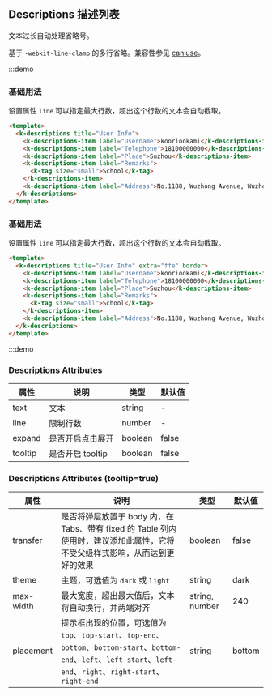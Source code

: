 ## Descriptions 描述列表

文本过长自动处理省略号。

基于 `-webkit-line-clamp` 的多行省略。兼容性参见 [caniuse](https://caniuse.com/?search=line-clamp)。

:::demo

### 基础用法

设置属性 `line` 可以指定最大行数，超出这个行数的文本会自动截取。

```html
<template>
  <k-descriptions title="User Info">
    <k-descriptions-item label="Username">kooriookami</k-descriptions-item>
    <k-descriptions-item label="Telephone">18100000000</k-descriptions-item>
    <k-descriptions-item label="Place">Suzhou</k-descriptions-item>
    <k-descriptions-item label="Remarks">
      <k-tag size="small">School</k-tag>
    </k-descriptions-item>
    <k-descriptions-item label="Address">No.1188, Wuzhong Avenue, Wuzhong District, Suzhou, Jiangsu Province</k-descriptions-item>
  </k-descriptions>
</template>
```

### 基础用法

设置属性 `line` 可以指定最大行数，超出这个行数的文本会自动截取。

```html
<template>
  <k-descriptions title="User Info" extra="ffe" border>
    <k-descriptions-item label="Username">kooriookami</k-descriptions-item>
    <k-descriptions-item label="Telephone">18100000000</k-descriptions-item>
    <k-descriptions-item label="Place">Suzhou</k-descriptions-item>
    <k-descriptions-item label="Remarks">
      <k-tag size="small">School</k-tag>
    </k-descriptions-item>
    <k-descriptions-item label="Address">No.1188, Wuzhong Avenue, Wuzhong District, Suzhou, Jiangsu Province</k-descriptions-item>
  </k-descriptions>
</template>
```

:::demo

### Descriptions Attributes

| 属性    | 说明             | 类型    | 默认值 |
| ------- | ---------------- | ------- | ------ |
| text    | 文本             | string  | -      |
| line    | 限制行数         | number  | -      |
| expand  | 是否开启点击展开 | boolean | false  |
| tooltip | 是否开启 tooltip | boolean | false  |

### Descriptions Attributes (tooltip=true)

| 属性      | 说明                                                                                                                                                                   | 类型           | 默认值 |
| --------- | ---------------------------------------------------------------------------------------------------------------------------------------------------------------------- | -------------- | ------ |
| transfer  | 是否将弹层放置于 body 内，在 Tabs、带有 fixed 的 Table 列内使用时，建议添加此属性，它将不受父级样式影响，从而达到更好的效果                                            | boolean        | false  |
| theme     | 主题，可选值为 `dark` 或 `light`                                                                                                                                       | string         | dark   |
| max-width | 最大宽度，超出最大值后，文本将自动换行，并两端对齐                                                                                                                     | string, number | 240    |
| placement | 提示框出现的位置，可选值为`top`、`top-start`、`top-end`、`bottom`、`bottom-start`、`bottom-end`、`left`、`left-start`、`left-end`、`right`、`right-start`、`right-end` | string         | bottom |
